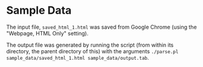 Sample Data
===========
The input file, `saved_html_1.html` was saved from Google Chrome (using the "Webpage, HTML Only" setting).

The output file was generated by running the script (from within its directory, the parent directory of this) with the arguments `./parse.pl sample_data/saved_html_1.html sample_data/output.tab`.

